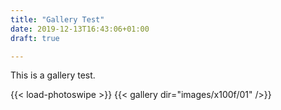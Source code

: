 ```yaml
---
title: "Gallery Test"
date: 2019-12-13T16:43:06+01:00
draft: true

---
```


This is a gallery test.

{{< load-photoswipe >}}
{{< gallery dir="images/x100f/01" />}}
